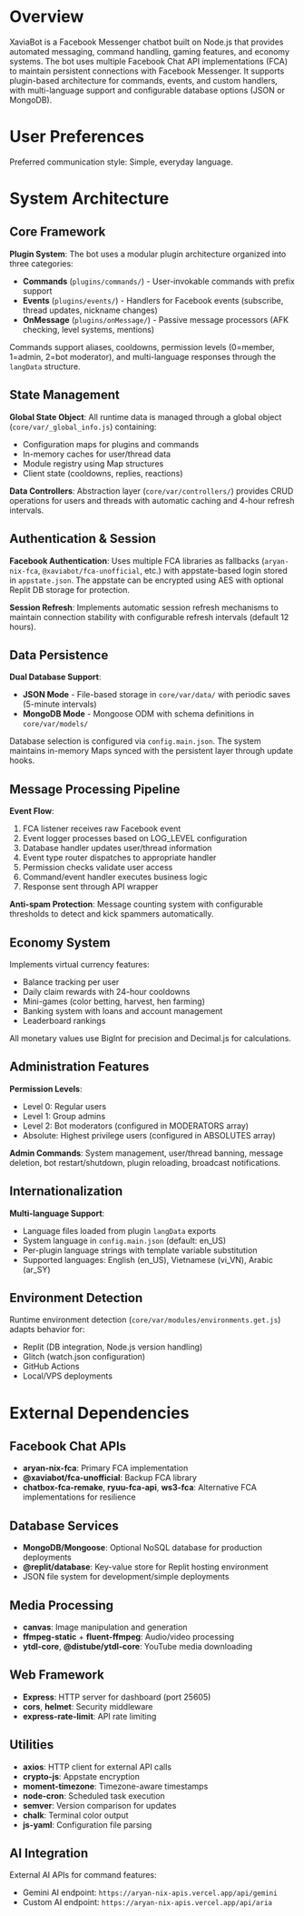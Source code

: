 # Overview

XaviaBot is a Facebook Messenger chatbot built on Node.js that provides automated messaging, command handling, gaming features, and economy systems. The bot uses multiple Facebook Chat API implementations (FCA) to maintain persistent connections with Facebook Messenger. It supports plugin-based architecture for commands, events, and custom handlers, with multi-language support and configurable database options (JSON or MongoDB).

# User Preferences

Preferred communication style: Simple, everyday language.

# System Architecture

## Core Framework

**Plugin System**: The bot uses a modular plugin architecture organized into three categories:
- **Commands** (`plugins/commands/`) - User-invokable commands with prefix support
- **Events** (`plugins/events/`) - Handlers for Facebook events (subscribe, thread updates, nickname changes)
- **OnMessage** (`plugins/onMessage/`) - Passive message processors (AFK checking, level systems, mentions)

Commands support aliases, cooldowns, permission levels (0=member, 1=admin, 2=bot moderator), and multi-language responses through the `langData` structure.

## State Management

**Global State Object**: All runtime data is managed through a global object (`core/var/_global_info.js`) containing:
- Configuration maps for plugins and commands
- In-memory caches for user/thread data
- Module registry using Map structures
- Client state (cooldowns, replies, reactions)

**Data Controllers**: Abstraction layer (`core/var/controllers/`) provides CRUD operations for users and threads with automatic caching and 4-hour refresh intervals.

## Authentication & Session

**Facebook Authentication**: Uses multiple FCA libraries as fallbacks (`aryan-nix-fca`, `@xaviabot/fca-unofficial`, etc.) with appstate-based login stored in `appstate.json`. The appstate can be encrypted using AES with optional Replit DB storage for protection.

**Session Refresh**: Implements automatic session refresh mechanisms to maintain connection stability with configurable refresh intervals (default 12 hours).

## Data Persistence

**Dual Database Support**: 
- **JSON Mode** - File-based storage in `core/var/data/` with periodic saves (5-minute intervals)
- **MongoDB Mode** - Mongoose ODM with schema definitions in `core/var/models/`

Database selection is configured via `config.main.json`. The system maintains in-memory Maps synced with the persistent layer through update hooks.

## Message Processing Pipeline

**Event Flow**:
1. FCA listener receives raw Facebook event
2. Event logger processes based on LOG_LEVEL configuration
3. Database handler updates user/thread information
4. Event type router dispatches to appropriate handler
5. Permission checks validate user access
6. Command/event handler executes business logic
7. Response sent through API wrapper

**Anti-spam Protection**: Message counting system with configurable thresholds to detect and kick spammers automatically.

## Economy System

Implements virtual currency features:
- Balance tracking per user
- Daily claim rewards with 24-hour cooldowns
- Mini-games (color betting, harvest, hen farming)
- Banking system with loans and account management
- Leaderboard rankings

All monetary values use BigInt for precision and Decimal.js for calculations.

## Administration Features

**Permission Levels**:
- Level 0: Regular users
- Level 1: Group admins
- Level 2: Bot moderators (configured in MODERATORS array)
- Absolute: Highest privilege users (configured in ABSOLUTES array)

**Admin Commands**: System management, user/thread banning, message deletion, bot restart/shutdown, plugin reloading, broadcast notifications.

## Internationalization

**Multi-language Support**: 
- Language files loaded from plugin `langData` exports
- System language in `config.main.json` (default: en_US)
- Per-plugin language strings with template variable substitution
- Supported languages: English (en_US), Vietnamese (vi_VN), Arabic (ar_SY)

## Environment Detection

Runtime environment detection (`core/var/modules/environments.get.js`) adapts behavior for:
- Replit (DB integration, Node.js version handling)
- Glitch (watch.json configuration)
- GitHub Actions
- Local/VPS deployments

# External Dependencies

## Facebook Chat APIs
- **aryan-nix-fca**: Primary FCA implementation
- **@xaviabot/fca-unofficial**: Backup FCA library
- **chatbox-fca-remake**, **ryuu-fca-api**, **ws3-fca**: Alternative FCA implementations for resilience

## Database Services
- **MongoDB/Mongoose**: Optional NoSQL database for production deployments
- **@replit/database**: Key-value store for Replit hosting environment
- JSON file system for development/simple deployments

## Media Processing
- **canvas**: Image manipulation and generation
- **ffmpeg-static** + **fluent-ffmpeg**: Audio/video processing
- **ytdl-core**, **@distube/ytdl-core**: YouTube media downloading

## Web Framework
- **Express**: HTTP server for dashboard (port 25605)
- **cors**, **helmet**: Security middleware
- **express-rate-limit**: API rate limiting

## Utilities
- **axios**: HTTP client for external API calls
- **crypto-js**: Appstate encryption
- **moment-timezone**: Timezone-aware timestamps
- **node-cron**: Scheduled task execution
- **semver**: Version comparison for updates
- **chalk**: Terminal color output
- **js-yaml**: Configuration file parsing

## AI Integration
External AI APIs for command features:
- Gemini AI endpoint: `https://aryan-nix-apis.vercel.app/api/gemini`
- Custom AI endpoint: `https://aryan-nix-apis.vercel.app/api/aria`